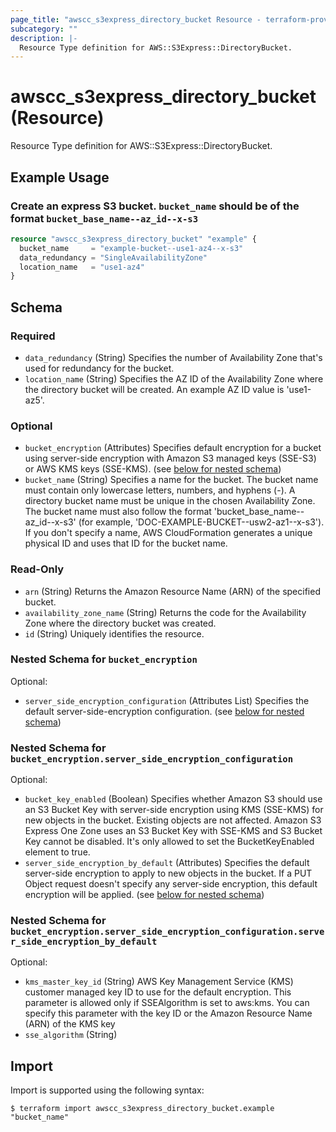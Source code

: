 ```yaml
---
page_title: "awscc_s3express_directory_bucket Resource - terraform-provider-awscc"
subcategory: ""
description: |-
  Resource Type definition for AWS::S3Express::DirectoryBucket.
---
```


# awscc_s3express_directory_bucket (Resource)

Resource Type definition for AWS::S3Express::DirectoryBucket.

## Example Usage

### Create an express S3 bucket. `bucket_name` should be of the format `bucket_base_name--az_id--x-s3`

```terraform
resource "awscc_s3express_directory_bucket" "example" {
  bucket_name     = "example-bucket--use1-az4--x-s3"
  data_redundancy = "SingleAvailabilityZone"
  location_name   = "use1-az4"
}
```

<!-- schema generated by tfplugindocs -->
## Schema

### Required

- `data_redundancy` (String) Specifies the number of Availability Zone that's used for redundancy for the bucket.
- `location_name` (String) Specifies the AZ ID of the Availability Zone where the directory bucket will be created. An example AZ ID value is 'use1-az5'.

### Optional

- `bucket_encryption` (Attributes) Specifies default encryption for a bucket using server-side encryption with Amazon S3 managed keys (SSE-S3) or AWS KMS keys (SSE-KMS). (see [below for nested schema](#nestedatt--bucket_encryption))
- `bucket_name` (String) Specifies a name for the bucket. The bucket name must contain only lowercase letters, numbers, and hyphens (-). A directory bucket name must be unique in the chosen Availability Zone. The bucket name must also follow the format 'bucket_base_name--az_id--x-s3' (for example, 'DOC-EXAMPLE-BUCKET--usw2-az1--x-s3'). If you don't specify a name, AWS CloudFormation generates a unique physical ID and uses that ID for the bucket name.

### Read-Only

- `arn` (String) Returns the Amazon Resource Name (ARN) of the specified bucket.
- `availability_zone_name` (String) Returns the code for the Availability Zone where the directory bucket was created.
- `id` (String) Uniquely identifies the resource.

<a id="nestedatt--bucket_encryption"></a>
### Nested Schema for `bucket_encryption`

Optional:

- `server_side_encryption_configuration` (Attributes List) Specifies the default server-side-encryption configuration. (see [below for nested schema](#nestedatt--bucket_encryption--server_side_encryption_configuration))

<a id="nestedatt--bucket_encryption--server_side_encryption_configuration"></a>
### Nested Schema for `bucket_encryption.server_side_encryption_configuration`

Optional:

- `bucket_key_enabled` (Boolean) Specifies whether Amazon S3 should use an S3 Bucket Key with server-side encryption using KMS (SSE-KMS) for new objects in the bucket. Existing objects are not affected. Amazon S3 Express One Zone uses an S3 Bucket Key with SSE-KMS and S3 Bucket Key cannot be disabled. It's only allowed to set the BucketKeyEnabled element to true.
- `server_side_encryption_by_default` (Attributes) Specifies the default server-side encryption to apply to new objects in the bucket. If a PUT Object request doesn't specify any server-side encryption, this default encryption will be applied. (see [below for nested schema](#nestedatt--bucket_encryption--server_side_encryption_configuration--server_side_encryption_by_default))

<a id="nestedatt--bucket_encryption--server_side_encryption_configuration--server_side_encryption_by_default"></a>
### Nested Schema for `bucket_encryption.server_side_encryption_configuration.server_side_encryption_by_default`

Optional:

- `kms_master_key_id` (String) AWS Key Management Service (KMS) customer managed key ID to use for the default encryption. This parameter is allowed only if SSEAlgorithm is set to aws:kms. You can specify this parameter with the key ID or the Amazon Resource Name (ARN) of the KMS key
- `sse_algorithm` (String)

## Import

Import is supported using the following syntax:

```shell
$ terraform import awscc_s3express_directory_bucket.example "bucket_name"
```
